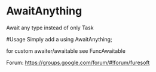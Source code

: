 # AwaitAnything
Await any type instead of only Task

#Usage
Simply add a using AwaitAnything;

for custom awaiter/awaitable see FuncAwaitable

Forum: https://groups.google.com/forum/#!forum/furesoft